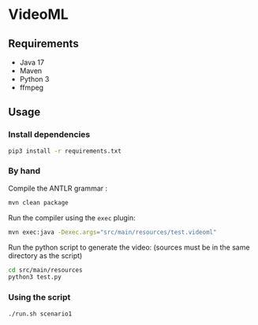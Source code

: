 # VideoML

## Requirements

- Java 17
- Maven
- Python 3
- ffmpeg

## Usage 

### Install dependencies

```bash
pip3 install -r requirements.txt
```

### By hand

Compile the ANTLR grammar :
```bash
mvn clean package
```

Run the compiler using the `exec` plugin:
```bash
mvn exec:java -Dexec.args="src/main/resources/test.videoml"
```

Run the python script to generate the video: (sources must be in the same directory as the script)
```bash
cd src/main/resources
python3 test.py
```

### Using the script

```bash
./run.sh scenario1
```
